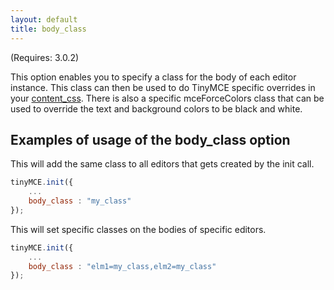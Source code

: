 ```yaml
---
layout: default
title: body_class
---
```


(Requires: 3.0.2)

This option enables you to specify a class for the body of each editor instance. This class can then be used to do TinyMCE specific overrides in your [content_css](../configuration/Configuration3x@content_css). There is also a specific mceForceColors class that can be used to override the text and background colors to be black and white.

## Examples of usage of the body_class option

This will add the same class to all editors that gets created by the init call.

```js
tinyMCE.init({
	...
	body_class : "my_class"
});
```

This will set specific classes on the bodies of specific editors.

```js
tinyMCE.init({
	...
	body_class : "elm1=my_class,elm2=my_class"
});
```
